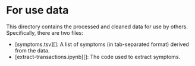 # For use data

This directory contains the processed and cleaned data for use by others. Specifically, there are two files:

* [symptoms.tsv][]: A list of symptoms (in tab-separated format) derived from the data.
* [extract-transactions.ipynb][]: The code used to extract symptoms.

